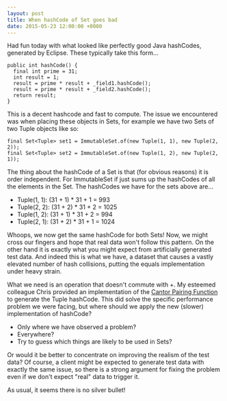 ```yaml
---
layout: post
title: When hashCode of Set goes bad
date: 2015-05-23 12:00:00 +0000
---
```


Had fun today with what looked like perfectly good Java hashCodes, generated by
Eclipse. These typically take this form...

```
public int hashCode() {
  final int prime = 31;
  int result = 1;
  result = prime * result + _field1.hashCode();
  result = prime * result + _field2.hashCode();
  return result;
}
```

This is a decent hashcode and fast to compute. The issue we encountered was when
placing these objects in Sets, for example we have two Sets of two Tuple objects
like so:

```
final Set<Tuple> set1 = ImmutableSet.of(new Tuple(1, 1), new Tuple(2, 2));
final Set<Tuple> set2 = ImmutableSet.of(new Tuple(1, 2), new Tuple(2, 1));
```

The thing about the hashCode of a Set is that (for obvious reasons) it is order
independent. For ImmutableSet if just sums up the hashCodes of all the elements
in the Set. The hashCodes we have for the sets above are...

+ Tuple(1, 1): (31 + 1) * 31 + 1 = 993
+ Tuple(2, 2): (31 + 2) * 31 + 2 = 1025
+ Tuple(1, 2): (31 + 1) * 31 + 2 = 994
+ Tuple(2, 1): (31 + 2) * 31 + 1 = 1024

Whoops, we now get the same hashCode for both Sets! Now, we might cross our
fingers and hope that real data won't follow this pattern. On the other hand it
is exactly what you might expect from artificially generated test data.
And indeed this is what we have, a dataset that causes a vastly
elevated number of hash collisions, putting the equals implementation under
heavy strain.

What we need is an operation that doesn't commute with +. My esteemed colleague
Chris provided an implementation of the
[Cantor Pairing Function](http://en.wikipedia.org/wiki/Pairing_function#Cantor_pairing_function)
to generate the Tuple hashCode.
This did solve the specific performance problem we were facing, but where should
we apply the new (slower) implementation of hashCode?

* Only where we have observed a problem?
* Everywhere?
* Try to guess which things are likely to be used in Sets?

Or would it be better to concentrate on improving the realism of the test data?
Of course, a client might be expected to generate test data with exactly the
same issue, so there is a strong argument for fixing the problem even if we
don't expect "real" data to trigger it.

As usual, it seems there is no silver bullet!
